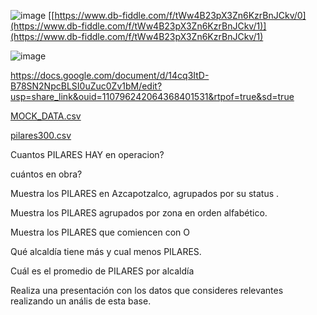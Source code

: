 ![image](https://user-images.githubusercontent.com/91554777/235196884-6cfb1909-3699-4c0f-ad0f-09ff27471105.png)
[[https://www.db-fiddle.com/f/tWw4B23pX3Zn6KzrBnJCkv/0](https://www.db-fiddle.com/f/tWw4B23pX3Zn6KzrBnJCkv/1)](https://www.db-fiddle.com/f/tWw4B23pX3Zn6KzrBnJCkv/1)

![image](https://user-images.githubusercontent.com/91554777/235502032-0d8f2296-5816-422b-93b5-be9def027bad.png)


https://docs.google.com/document/d/14cq3ItD-B78SN2NpcBLSI0uZuc0Zv1bM/edit?usp=share_link&ouid=110796242064368401531&rtpof=true&sd=true


[MOCK_DATA.csv](https://github.com/escuelaDeCodigoMargaritaMaza/Base_de_Datos/files/11403101/MOCK_DATA.csv)

[pilares300.csv](https://github.com/escuelaDeCodigoMargaritaMaza/Base_de_Datos/files/11403113/pilares300.csv)

Cuantos PILARES HAY en operacion?

cuántos en obra?

Muestra los PILARES en Azcapotzalco, agrupados por su status .

Muestra los PILARES agrupados por zona en orden alfabético.

Muestra los PILARES que comiencen con O

Qué alcaldía tiene más y cual menos PILARES.

Cuál es el promedio de PILARES por alcaldía

Realiza una presentación con los datos que consideres relevantes realizando un anális de esta base.



